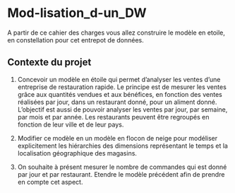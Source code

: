 # Mod-lisation_d-un_DW
A partir de ce cahier des charges vous allez construire le modèle en etoile, en constellation pour cet entrepot de données.

## Contexte du projet

1. Concevoir un modèle en étoile qui permet d’analyser les ventes d’une entreprise de restauration rapide. Le principe est de mesurer les ventes grâce aux quantités vendues et aux bénéfices, en fonction des ventes réalisées par jour, dans un restaurant donné, pour un aliment donné. L’objectif est aussi de pouvoir analyser les ventes par jour, par semaine, par mois et par année. Les restaurants peuvent être regroupés en fonction de leur ville et de leur pays.

2. Modifier ce modèle en un modèle en flocon de neige pour modéliser explicitement les hiérarchies des dimensions représentant le temps et la localisation géographique des magasins.

3. On souhaite à présent mesurer le nombre de commandes qui est donné par jour et par restaurant. Etendre le modèle précédent afin de prendre en compte cet aspect.


